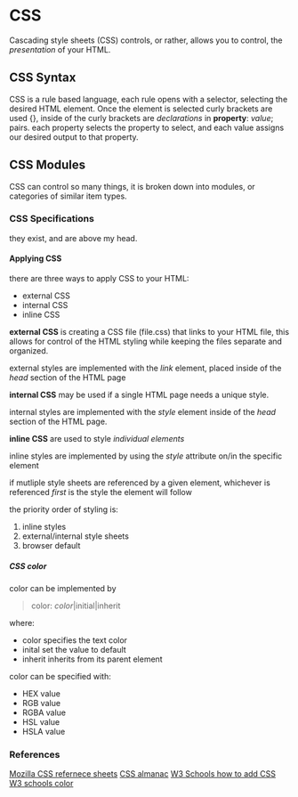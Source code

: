 # CSS

Cascading style sheets (CSS) controls, or rather, allows you to control, the *presentation* of your HTML.

## CSS Syntax

CSS is a rule based language, each rule opens with a selector, selecting the desired HTML element. Once the element is selected curly brackets are used {}, inside of the curly brackets are *declarations* in __property__: *value*; pairs. each property selects the property to select, and each value assigns our desired output to that property.

## CSS Modules

CSS can control so many things, it is broken down into modules, or categories of similar item types.

### CSS Specifications

they exist, and are above my head.

#### Applying CSS

there are three ways to apply CSS to your HTML:

- external CSS
- internal CSS
- inline CSS

__external CSS__ is creating a CSS file (file.css) that links to your HTML file, this allows for control of the HTML styling while keeping the files separate and organized.

external styles are implemented with the *link* element, placed inside of the *head* section of the HTML page

__internal CSS__ may be used if a single HTML page needs a unique style.

internal styles are implemented with the *style* element inside of the *head* section of the HTML page.

__inline CSS__ are used to style *individual elements* 

inline styles are implemented by using the *style* attribute on/in the specific element

if mutliple style sheets are referenced by a given element, whichever is referenced *first* is the style the element will follow

the priority order of styling is:

1. inline styles
2. external/internal style sheets
3. browser default

##### CSS color

color can be implemented by

>color: *color*|initial|inherit

where:

- color specifies the text color
- inital set the value to default
- inherit inherits from its parent element

color can be specified with:

- HEX value
- RGB value
- RGBA value
- HSL value
- HSLA value

### References

[Mozilla CSS refernece sheets](https://developer.mozilla.org/en-US/docs/Web/CSS/Reference)
[CSS almanac](https://css-tricks.com/almanac/)
[W3 Schools how to add CSS](https://www.w3schools.com/css/css_howto.asp)
[W3 schools color](https://www.w3schools.com/cssref/pr_text_color.asp)
